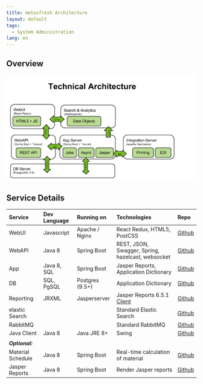 ```yaml
---
title: metasfresh Architecture
layout: default
tags:
  - System Administration
lang: en
---
```

## Overview

![architecture](../../images/metasfresh_architecture.png)

## Service Details

| Service | Dev Language | Running on | Technologies | Repo |
| :--- | :--- | :--- | :--- | :--- |
| WebUI | Javascript | Apache / Nginx | React Redux, HTML5, PostCSS | <a href="https://github.com/metasfresh/metasfresh-webui-frontend" title="metasfresh-webui-frontend on Github" target="_blank">Github</a> |
| WebAPI | Java 8 | Spring Boot | REST, JSON, Swagger, Spring, hazelcast, websocket | <a href="https://github.com/metasfresh/metasfresh-webui" title="metasfresh-webui on Github" target="_blank">Github</a> |
| App | Java 8, SQL | Spring Boot | Jasper Reports, Application Dictionary | <a href="https://github.com/metasfresh/metasfresh" title="metasfresh on Github" target="_blank">Github</a> |
| DB | SQL, PgSQL | Postgres (9.5+) | Application Dictionary | <a href="https://github.com/metasfresh/metasfresh" title="metasfresh on Github" target="_blank">Github</a> |
| Reporting | JRXML | Jasperserver | Jasper Reports 6.5.1 <a href="https://community.jaspersoft.com/project/jaspersoft-studio/releases#project_releases-old-1" title="Jaspersoft® Studio" target="_blank">Client</a> | <a href="https://github.com/metasfresh/metasfresh/tree/master/de.metas.fresh/de.metas.fresh.base/src/main/jasperreports/de/metas" title="jasperreports/de/metas on Github" target="_blank">Github</a> |
| elastic Search |  |  | Standard Elastic Search | <a href="https://github.com/elastic/elasticsearch" title="elasticsearch on Github" target="_blank">Github</a> |
| RabbitMQ |  |  |Standard RabbitMQ | <a href="https://github.com/rabbitmq" title="rabbitmq on Github" target="_blank">Github</a> |
| Java Client | Java 8 | Java JRE 8+ | Swing | <a href="https://github.com/metasfresh/metasfresh" title="metasfresh on Github" target="_blank">Github</a> |
|  |  |  |  |  |
| ***Optional:*** |
| Material Schedule | Java 8 | Spring Boot | Real-time calculation of material | <a href="https://github.com/metasfresh/metasfresh" title="metasfresh on Github" target="_blank">Github</a> |
| Jasper Reports | Java 8 | Spring Boot | Render Jasper reports | <a href="https://github.com/metasfresh/metasfresh" title="metasfresh on Github" target="_blank">Github</a> |
